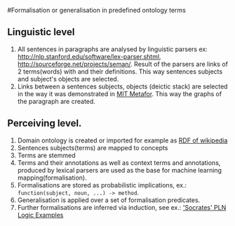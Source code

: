 #Formalisation or generalisation in predefined ontology terms

## Linguistic level
 1. All sentences in paragraphs are analysed by linguistic parsers ex: http://nlp.stanford.edu/software/lex-parser.shtml,
http://sourceforge.net/projects/seman/. Result of the parsers are links of 2 terms(words) with and their definitions.
This way sentences subjects and subject's objects are selected.
 1. Links between a sentences subjects, objects (deictic stack) are selected in the way it was demonstrated in
 [MIT Metafor](http://citeseer.ist.psu.edu/viewdoc/download;jsessionid=A6CEE323C057C8DB70662860F87CD61C?doi=10.1.1.94.2569&rep=rep1&type=pdf).
 This way the graphs of the paragraph are created.

## Perceiving level.
  1. Domain ontology is created or imported for example as [RDF of wikipedia](http://labs.systemone.at/wikipedia3)
  1. Sentences subjects(terms) are mapped to concepts
   2. Terms are stemmed
   2. Terms and their annotations as well as context terms and annotations, produced by lexical parsers are used as the
   base for machine learning mapping(formalisation).
   2. Formalisations are stored as probabilistic implications, ex.: `function(subject, noun, ...) -> method`.
   2. Generalisation is applied over a set of formalisation predicates.
   2. Further formalisations are inferred via induction, see ex.: ['Socrates' PLN Logic Examples](http://wiki.opencog.org/w/Walkthrough)